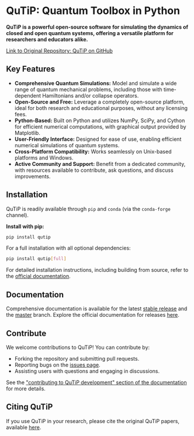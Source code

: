 # QuTiP: Quantum Toolbox in Python

**QuTiP is a powerful open-source software for simulating the dynamics of closed and open quantum systems, offering a versatile platform for researchers and educators alike.**

[Link to Original Repository: QuTiP on GitHub](https://github.com/qutip/qutip)

## Key Features

*   **Comprehensive Quantum Simulations:** Model and simulate a wide range of quantum mechanical problems, including those with time-dependent Hamiltonians and/or collapse operators.
*   **Open-Source and Free:**  Leverage a completely open-source platform, ideal for both research and educational purposes, without any licensing fees.
*   **Python-Based:** Built on Python and utilizes NumPy, SciPy, and Cython for efficient numerical computations, with graphical output provided by Matplotlib.
*   **User-Friendly Interface:** Designed for ease of use, enabling efficient numerical simulations of quantum systems.
*   **Cross-Platform Compatibility:** Works seamlessly on Unix-based platforms and Windows.
*   **Active Community and Support:** Benefit from a dedicated community, with resources available to contribute, ask questions, and discuss improvements.

## Installation

QuTiP is readily available through `pip` and `conda` (via the `conda-forge` channel).

**Install with pip:**

```bash
pip install qutip
```

For a full installation with all optional dependencies:

```bash
pip install qutip[full]
```

For detailed installation instructions, including building from source, refer to the [official documentation](https://qutip.readthedocs.io/en/stable/installation.html).

## Documentation

Comprehensive documentation is available for the latest [stable release](https://qutip.readthedocs.io/en/latest/) and the [master](https://qutip.readthedocs.io/en/master/) branch. Explore the official documentation for releases [here](https://qutip.org/documentation.html).

## Contribute

We welcome contributions to QuTiP!  You can contribute by:

*   Forking the repository and submitting pull requests.
*   Reporting bugs on the [issues page](https://github.com/qutip/qutip/issues).
*   Assisting users with questions and engaging in discussions.

See the ["contributing to QuTiP development" section of the documentation](https://qutip.readthedocs.io/en/stable/development/contributing.html) for more details.

## Citing QuTiP

If you use QuTiP in your research, please cite the original QuTiP papers, available [here](https://dml.riken.jp/?s=QuTiP).